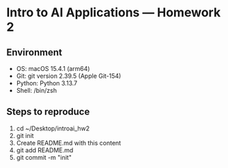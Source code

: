 # Intro to AI Applications — Homework 2

## Environment
- OS: macOS 15.4.1 (arm64)
- Git: git version 2.39.5 (Apple Git-154)
- Python: Python 3.13.7
- Shell: /bin/zsh

## Steps to reproduce
1. cd ~/Desktop/introai_hw2
2. git init
3. Create README.md with this content
4. git add README.md
5. git commit -m "init"
